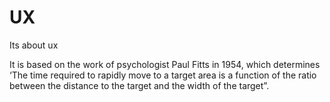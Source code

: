 # UX
Its about ux 

It is based on the work of psychologist Paul Fitts in 1954, which determines ‘The time required to rapidly move to a target area is a function of the ratio between the distance to the target and the width of the target”.
